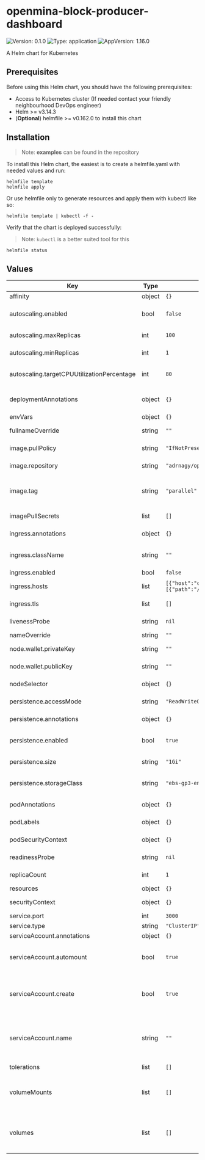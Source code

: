# openmina-block-producer-dashboard

![Version: 0.1.0](https://img.shields.io/badge/Version-0.1.0-informational?style=flat-square) ![Type: application](https://img.shields.io/badge/Type-application-informational?style=flat-square) ![AppVersion: 1.16.0](https://img.shields.io/badge/AppVersion-1.16.0-informational?style=flat-square)

A Helm chart for Kubernetes

## Prerequisites

Before using this Helm chart, you should have the following prerequisites:

- Access to Kubernetes cluster (If needed contact your friendly neighbourhood DevOps engineer)
- Helm >= v3.14.3
- (**Optional**) helmfile >= v0.162.0 to install this chart

## Installation

> Note: **examples** can be found in the repository

To install this Helm chart, the easiest is to create a helmfile.yaml with needed values and run:

```
helmfile template
helmfile apply
```

Or use helmfile only to generate resources and apply them with kubectl like so:

```
helmfile template | kubectl -f -
```

Verify that the chart is deployed successfully:

> Note: `kubectl` is a better suited tool for this

```
helmfile status
```

## Values

| Key | Type | Default | Description |
|-----|------|---------|-------------|
| affinity | object | `{}` | The affinity |
| autoscaling.enabled | bool | `false` | Enable autoscaling for the deployment |
| autoscaling.maxReplicas | int | `100` | The maximum number of pods |
| autoscaling.minReplicas | int | `1` | The minimum number of pods |
| autoscaling.targetCPUUtilizationPercentage | int | `80` | The target CPU utilization percentage |
| deploymentAnnotations | object | `{}` | Annotations to add to deployments |
| envVars | object | `{}` |  |
| fullnameOverride | string | `""` | Full name override |
| image.pullPolicy | string | `"IfNotPresent"` | The image pull policy |
| image.repository | string | `"adrnagy/openmina-producer-dashboard"` | The image repository |
| image.tag | string | `"parallel"` | Overrides the image tag whose default is the chart appVersion. |
| imagePullSecrets | list | `[]` | The secrets used to pull the image |
| ingress.annotations | object | `{}` | The Ingress Annotations |
| ingress.className | string | `""` | The Ingress Class Name to use |
| ingress.enabled | bool | `false` | The ingress |
| ingress.hosts | list | `[{"host":"chart-example.local","paths":[{"path":"/","pathType":"ImplementationSpecific"}]}]` | The Ingress Hosts |
| ingress.tls | list | `[]` | The Ingress TLS configuration |
| livenessProbe | string | `nil` | The arguments to pass at runtime |
| nameOverride | string | `""` | Name override |
| node.wallet.privateKey | string | `""` | The wallet private key |
| node.wallet.publicKey | string | `""` | The wallet public key |
| nodeSelector | object | `{}` | The node selector |
| persistence.accessMode | string | `"ReadWriteOnce"` | The access mode of the PVC |
| persistence.annotations | object | `{}` | Annotations to add to the PVC |
| persistence.enabled | bool | `true` | Enable persistence using PVC |
| persistence.size | string | `"1Gi"` | The size of the PVC |
| persistence.storageClass | string | `"ebs-gp3-encrypted"` | The StorageClass of the PVC |
| podAnnotations | object | `{}` | Annotations to add to the pods |
| podLabels | object | `{}` | Label to add to the pods |
| podSecurityContext | object | `{}` | The Pod Security Context |
| readinessProbe | string | `nil` | The environment variables to set |
| replicaCount | int | `1` | The number of replicas |
| resources | object | `{}` | The Resources |
| securityContext | object | `{}` | The Security Context |
| service.port | int | `3000` | The service port |
| service.type | string | `"ClusterIP"` | The service |
| serviceAccount.annotations | object | `{}` |  |
| serviceAccount.automount | bool | `true` | Automatically mount a ServiceAccount's API credentials? |
| serviceAccount.create | bool | `true` | Specifies whether a service account should be created |
| serviceAccount.name | string | `""` | If not set and create is true, a name is generated using the fullname template |
| tolerations | list | `[]` | The tolerations |
| volumeMounts | list | `[]` | Additional volumeMounts on the output Deployment definition. |
| volumes | list | `[]` | Additional volumes on the output Deployment definition. |

